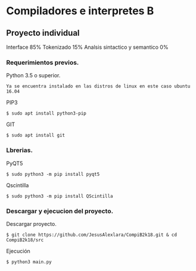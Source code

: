 # Compiladores e interpretes B
## Proyecto individual

Interface 85%
Tokenizado 15%
Analsis sintactico y semantico 0%

### Requerimientos previos.
Python 3.5 o superior.
```
Ya se encuentra instalado en las distros de linux en este caso ubuntu 16.04
```
PIP3
```
$ sudo apt install python3-pip
```
GIT
```
$ sudo apt install git
```
### Lbrerias.
PyQT5
```
$ sudo python3 -m pip install pyqt5
```
Qscintilla
```
$ sudo python3 -m pip install QScintilla
```

### Descargar y ejecucion del proyecto.
Descargar proyecto.
```
$ git clone https://github.com/JesusAlexlara/CompiB2k18.git & cd CompiB2k18/src
```
Ejecución
```
$ python3 main.py
```
